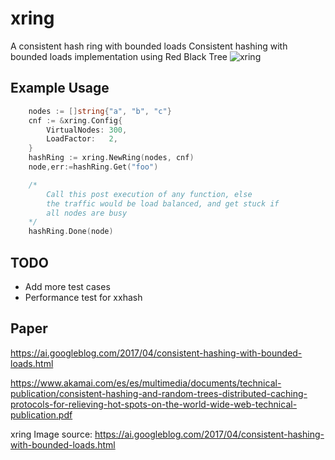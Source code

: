 # xring
A consistent hash ring with bounded loads
Consistent hashing with bounded loads implementation using Red Black Tree 
![xring](https://3.bp.blogspot.com/-pgZ4b9H7VlM/WOJ91rDe_XI/AAAAAAAABqw/wIjtyPHheFgyHpXIqY4qNLhd_H9DnHsXACLcB/s640/image00.png)

## Example Usage

```go
	nodes := []string{"a", "b", "c"}
	cnf := &xring.Config{
		VirtualNodes: 300,
		LoadFactor:   2,
	}
	hashRing := xring.NewRing(nodes, cnf)
	node,err:=hashRing.Get("foo")

	/*  
		Call this post execution of any function, else 
	 	the traffic would be load balanced, and get stuck if
		all nodes are busy 
	*/
	hashRing.Done(node)
```


## TODO

- Add more test cases
- Performance test for xxhash

## Paper
https://ai.googleblog.com/2017/04/consistent-hashing-with-bounded-loads.html

https://www.akamai.com/es/es/multimedia/documents/technical-publication/consistent-hashing-and-random-trees-distributed-caching-protocols-for-relieving-hot-spots-on-the-world-wide-web-technical-publication.pdf


xring Image source: https://ai.googleblog.com/2017/04/consistent-hashing-with-bounded-loads.html
